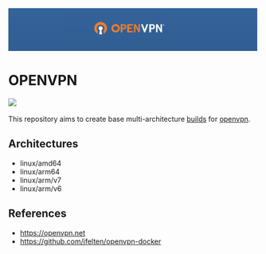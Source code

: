 <img src="./assets/openvpn.jpg" width="500px">

# OPENVPN

![](https://github.com/juliantellez/openvpn/workflows/Release%20builds/badge.svg?branch=master)


This repository aims to create base multi-architecture [builds](https://hub.docker.com/r/juliantellez/openvpn/) for [openvpn](https://openvpn.net/).


## Architectures
 - linux/amd64
 - linux/arm64
 - linux/arm/v7
 - linux/arm/v6

## References
 - https://openvpn.net
 - https://github.com/jfelten/openvpn-docker
